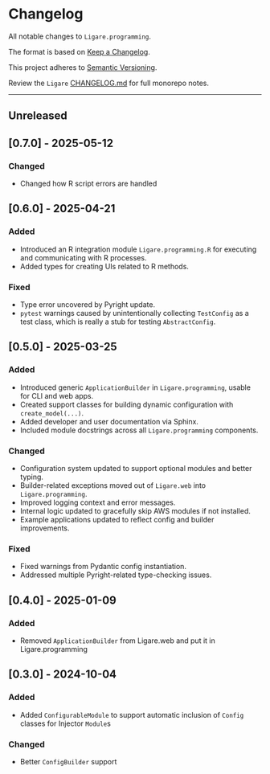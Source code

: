 # Changelog

All notable changes to `Ligare.programming`.

The format is based on [Keep a Changelog](https://keepachangelog.com/en/1.1.0/).

This project adheres to [Semantic Versioning](https://semver.org/spec/v2.0.0.html).

Review the `Ligare` [CHANGELOG.md](https://github.com/uclahs-cds/Ligare/blob/main/CHANGELOG.md) for full monorepo notes.

---
## Unreleased

## [0.7.0] - 2025-05-12
### Changed
- Changed how R script errors are handled

## [0.6.0] - 2025-04-21
### Added
- Introduced an R integration module `Ligare.programming.R` for executing and communicating with R processes.
- Added types for creating UIs related to R methods.

### Fixed
- Type error uncovered by Pyright update.
- `pytest` warnings caused by unintentionally collecting `TestConfig` as a test class, which is really a stub for testing `AbstractConfig`.

## [0.5.0] - 2025-03-25
### Added
- Introduced generic `ApplicationBuilder` in `Ligare.programming`, usable for CLI and web apps.
- Created support classes for building dynamic configuration with `create_model(...)`.
- Added developer and user documentation via Sphinx.
- Included module docstrings across all `Ligare.programming` components.

### Changed
- Configuration system updated to support optional modules and better typing.
- Builder-related exceptions moved out of `Ligare.web` into `Ligare.programming`.
- Improved logging context and error messages.
- Internal logic updated to gracefully skip AWS modules if not installed.
- Example applications updated to reflect config and builder improvements.

### Fixed
- Fixed warnings from Pydantic config instantiation.
- Addressed multiple Pyright-related type-checking issues.

## [0.4.0] - 2025-01-09
### Added
* Removed `ApplicationBuilder` from Ligare.web and put it in Ligare.programming

## [0.3.0] - 2024-10-04
### Added
* Added `ConfigurableModule` to support automatic inclusion of `Config` classes for Injector `Module`s

### Changed
* Better `ConfigBuilder` support
